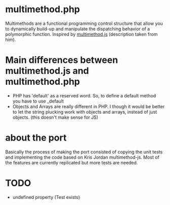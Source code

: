 # multimethod.php

Multimethods are a functional programming control structure that allow you
to dynamically build-up and manipulate the dispatching behavior of a 
polymorphic function. Inspired by [multimethod.js](https://github.com/KrisJordan/multimethod-js) (description taken from him).

# Main differences between multimethod.js and multimethod.php

- PHP has 'default' as a reserved word. So, to define a default method you have to use _default
- Objects and Arrays are really different in PHP. I though it would be better to let the string plucking work with objects and arrays, instead of just objects. (this doesn't make sense for JS)

# about the port

Basically the process of making the port consisted of copying the unit tests and implementing the code based on Kris Jordan multimethod-js.
Most of the features are currently replicated but more tests are needed.

# TODO

- undefined property (Test exists)